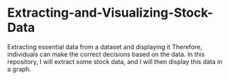 # Extracting-and-Visualizing-Stock-Data
Extracting essential data from a dataset and displaying it Therefore, individuals can make the correct decisions based on the data. 
In this repository, I will extract some stock data, and I will then display this data in a graph.
